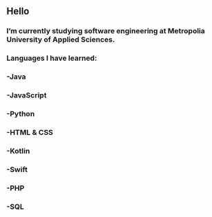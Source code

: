 ## Hello

### I’m currently studying software engineering at Metropolia University of Applied Sciences.

### Languages I have learned:
### -Java
### -JavaScript
### -Python
### -HTML & CSS
### -Kotlin
### -Swift
### -PHP
### -SQL
